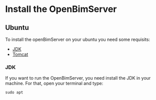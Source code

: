 # Install the OpenBimServer

## Ubuntu

To install the openBimServer on your ubuntu you need some requisits:

- [JDK]()
- [Tomcat]()

### JDK

If you want to run the OpenBimServer, you need install the JDK in your machine. For that, open your terminal and type:

```
sudo apt 
